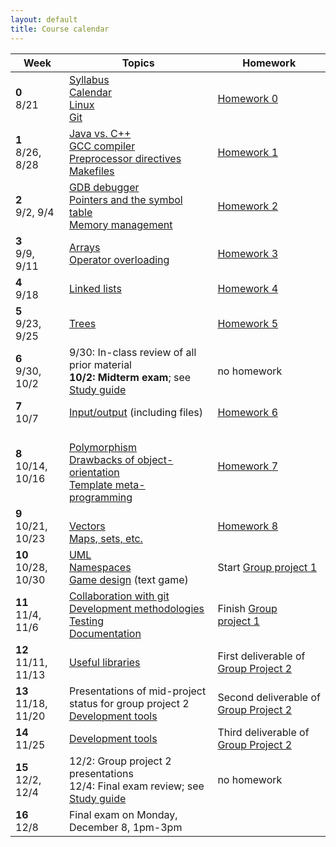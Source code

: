 ```yaml
---
layout: default
title: Course calendar
---
```


<table>
  <thead>
    <tr>
      <th>Week</th>
      <th>Topics</th>
      <th>Homework</th>
    </tr>
  </thead>
  <tbody>
    <tr>
      <td><b>0</b><br/>8/21</td>
      <td>
        <a href="/lecture/syllabus.html">Syllabus</a>
        <br/>
        <a href="/lecture/calendar.html">Calendar</a>
        <br/>
        <a href="/lecture/linux.html">Linux</a>
        <br/>
        <a href="/lecture/git.html">Git</a>
      </td>
      <td><a href="/homework/homework-0.html">Homework&nbsp;0</a></td>
    </tr>
    <tr>
      <td><b>1</b><br/>8/26, 8/28</td>
      <td>
        <a href="/lecture/java-vs-cpp.html">Java vs. C++</a>
        <br/>
        <a href="/lecture/gcc-compiler.html">GCC compiler</a>
        <br/>
        <a href="/lecture/preprocessor.html">Preprocessor directives</a>
        <br/>
        <a href="/lecture/makefiles.html">Makefiles</a>
      </td>
      <td><a href="/homework/homework-1.html">Homework&nbsp;1</a></td>
    </tr>
    <tr>
      <td><b>2</b><br/>9/2, 9/4</td>
      <td>
        <a href="/lecture/gdb-debugger.html">GDB debugger</a>
        <br/>
        <a href="/lecture/pointers-symbol-table.html">Pointers and the symbol table</a>
        <br/>
        <a href="/lecture/memory-management.html">Memory management</a>
      </td>
      <td>
        <a href="/homework/homework-2.html">Homework&nbsp;2</a>
      </td>
    </tr>
    <tr>
      <td><b>3</b><br/>9/9, 9/11</td>
      <td>
        <a href="/lecture/arrays.html">Arrays</a>
        <br/>
        <a href="/lecture/operator-overloading.html">Operator
        overloading</a>
      </td>
      <td>
        <a href="/homework/homework-3.html">Homework&nbsp;3</a>
      </td>
    </tr>
    <tr>
      <td><b>4</b><br/>9/18</td>
      <td>
        <a href="/lecture/linked-lists.html">Linked lists</a>
      </td>
      <td>
        <a href="/homework/homework-4.html">Homework&nbsp;4</a>
      </td>
    </tr>
    <tr>
      <td><b>5</b><br/>9/23, 9/25</td>
      <td>
        <a href="/lecture/trees.html">Trees</a>
      </td>
      <td>
        <a href="/homework/homework-5.html">Homework&nbsp;5</a>
      </td>
    </tr>
    <tr>
      <td><b>6</b><br/>9/30, 10/2</td>
      <td>
        9/30: In-class review of all prior material
        <br/>
        <b>10/2: Midterm exam</b>; see <a href="/guide/midterm-exam.html">Study guide</a>
      <td>no homework</td>
    </tr>
    <tr>
      <td><b>7</b><br/>10/7</td>
      <td>
        <a href="/lecture/input-output.html">Input/output</a> (including files)
      </td>
      <td>
        <a href="/homework/homework-6.html">Homework&nbsp;6</a>
      </td>
    </tr>
    <tr>
      <td><b>8</b><br/>10/14, 10/16</td>
      <td>
        <br/>
        <a href="/lecture/polymorphism.html">Polymorphism</a>
        <br/>
        <a href="/lecture/drawbacks-of-object-orientation.html">Drawbacks of object-orientation</a>
        <br/>
        <a href="/lecture/template-metaprogramming.html">Template meta-programming</a>
      </td>
      <td>
        <a href="/homework/homework-7.html">Homework&nbsp;7</a>
      </td>
    </tr>
    <tr>
      <td><b>9</b><br/>10/21, 10/23</td>
      <td>
        <br/>
        <a href="/lecture/vectors.html">Vectors</a>
        <br/>
        <a href="/lecture/maps-sets-etc.html">Maps, sets, etc.</a>
      </td>
      <td>
        <a href="/homework/homework-8.html">Homework&nbsp;8</a>
      </td>
    </tr>
    <tr>
      <td><b>10</b><br/>10/28, 10/30</td>
      <td>
        <a href="/lecture/uml.html">UML</a>
        <br/>
        <a href="/lecture/namespaces.html">Namespaces</a>
        <br/>
        <a href="/lecture/game-design.html">Game design</a> (text game)
      </td>
      <td>
        Start <a href="/homework/group-project-1.html">Group project&nbsp;1</a>
      </td>
    </tr>
    <tr>
      <td><b>11</b><br/>11/4, 11/6</td>
      <td>
        <a href="/lecture/collaboration-with-git.html">Collaboration with git</a>
        <br/>
        <a href="/lecture/dev-methodologies.html">Development methodologies</a>
        <br/>
        <a href="/lecture/testing.html">Testing</a>
        <br/>
        <a href="/lecture/documentation.html">Documentation</a>
      </td>
      <td>
        Finish <a href="/homework/group-project-1.html">Group project&nbsp;1</a>
      </td>
    </tr>
    <tr>
      <td><b>12</b><br/>11/11, 11/13</td>
      <td>
        <a href="/lecture/useful-libraries.html">Useful libraries</a>
      </td>
      <td>
        First deliverable of <a href="/homework/group-project-2.html">Group Project&nbsp;2</a>
      </td>
    </tr>
    <tr>
      <td><b>13</b><br/>11/18, 11/20</td>
      <td>
        Presentations of mid-project status for group project&nbsp;2
        <br/>
        <a href="/lecture/dev-tools.html">Development tools</a>
      </td>
      <td>
        Second deliverable of <a href="/homework/group-project-2.html">Group Project&nbsp;2</a>
      </td>
    </tr>
    <tr>
      <td><b>14</b><br/>11/25</td>
      <td>
        <a href="/lecture/dev-tools.html">Development tools</a>
      </td>
      <td>
        Third deliverable of <a href="/homework/group-project-2.html">Group Project&nbsp;2</a>
      </td>
    </tr>
    <tr>
      <td><b>15</b><br/>12/2, 12/4</td>
      <td>
        12/2: Group project 2 presentations
        <br/>
        12/4: Final exam review; see <a href="/guide/final-exam.html">Study guide</a>
      </td>
      <td>no homework</td>
    </tr>
    <tr>
      <td><b>16</b><br/>12/8</td>
      <td>
        Final exam on Monday, December 8, 1pm-3pm
      </td>
      <td></td>
    </tr>
  </tbody>
</table>
